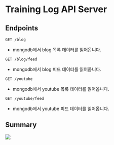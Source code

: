 # Training Log API Server

## Endpoints

`GET /blog`

- mongodb에서 blog 목록 데이터를 읽어옵니다.

`GET /blog/feed`

- mongodb에서 blog 피드 데이터를 읽어옵니다.

`GET /youtube`

- mongodb에서 youtube 목록 데이터를 읽어옵니다.

`GET /youtube/feed`

- mongodb에서 youtube 피드 데이터를 읽어옵니다.

## Summary

![](https://res.cloudinary.com/yangeok/image/upload/v1554476890/1.jpg)

